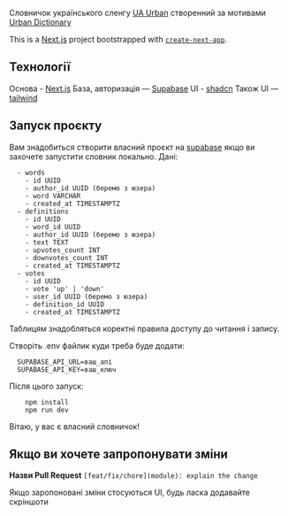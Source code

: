 Словничок українського сленгу [UA Urban](https://ua-urban.vercel.app/) створенний за мотивами [Urban Dictionary](https://www.urbandictionary.com/)

This is a [Next.js](https://nextjs.org/) project bootstrapped with [`create-next-app`](https://github.com/vercel/next.js/tree/canary/packages/create-next-app).

## Технології

Основа - [Next.js](https://nextjs.org/)
База, авторизація — [Supabase](https://supabase.com/)
UI - [shadcn](https://ui.shadcn.com/docs/installation/next)
Також UI — [tailwind](https://tailwindcss.com/)

## Запуск проєкту

Вам знадобиться створити власний проєкт на [supabase](https://supabase.com/) якщо ви захочете запустити словник локально. 
Дані:
```
  - words
    - id UUID
    - author_id UUID (беремо з юзера)
    - word VARCHAR
    - created_at TIMESTAMPTZ
  - definitions
    - id UUID
    - word_id UUID 
    - author_id UUID (беремо з юзера)
    - text TEXT
    - upvotes_count INT
    - downvotes_count INT
    - created_at TIMESTAMPTZ
  - votes
    - id UUID
    - vote 'up' | 'down'
    - user_id UUID (беремо з юзера)
    - definition_id UUID
    - created_at TIMESTAMPTZ
```

Таблицям знадобляться коректні правила доступу до читання і запису.

Створіть .env файлик куди треба буде додати:
```
  SUPABASE_API_URL=ваш_апі
  SUPABASE_API_KEY=ваш_ключ
```

Після цього запуск:

```
    npm install
    npm run dev
```

Вітаю, у вас є власний словничок!

## Якщо ви хочете запропонувати зміни

**Назви Pull Request**
`[feat/fix/chore](module): explain the change`

Якщо заропоновані зміни стосуються UI, будь ласка додавайте скріншоти
